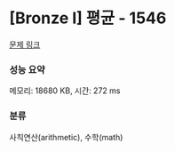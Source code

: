 # [Bronze I] 평균 - 1546 

[문제 링크](https://www.acmicpc.net/problem/1546) 

### 성능 요약

메모리: 18680 KB, 시간: 272 ms

### 분류

사칙연산(arithmetic), 수학(math)

